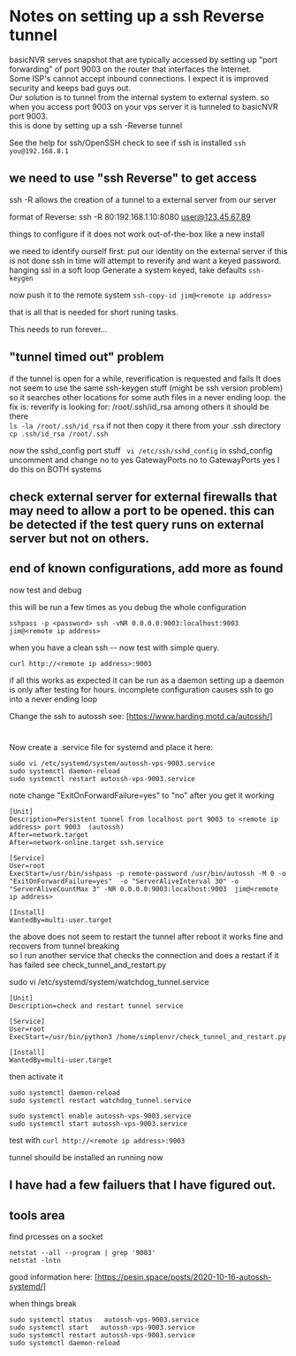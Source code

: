 # Notes on setting up a ssh Reverse tunnel

basicNVR serves snapshot that are typically accessed by 
setting up "port forwarding" of port 9003 on the router that interfaces the Internet.   
Some ISP's cannot accept inbound connections. I expect it is improved security and keeps bad guys out.   
Our solution is to tunnel from the internal system to external system. 
so when you access port 9003 on your vps server it is  tunneled to basicNVR port 9003.   
this is done by setting up a ssh -Reverse tunnel   

See the help for ssh/OpenSSH
check to see if ssh is installed
```ssh you@192.168.8.1```

## we need to use "ssh Reverse" to get access
ssh -R allows the creation of a tunnel to a external server from our server

format of Reverse: ssh -R 80:192.168.1.10:8080 user@123.45.67.89

things to configure if it does not work out-of-the-box like a new install

we need to identify ourself 
first: put our identity on the external server 
      if this is not done ssh in time will attempt to reverify and want a keyed password.  hanging  ssl in a soft loop
Generate a system keyed, take defaults
```ssh-keygen```

now push it to the remote system
```ssh-copy-id jim@<remote ip address>```

that is all that is needed for short runing tasks.   

This needs to run forever... 

## "tunnel timed out" problem 
if the tunnel is open for a while, reverification is requested and fails 
It does not seem to use the same ssh-keygen stuff (might be ssh version problem)
so it searches other locations for some auth files in a never ending loop.
the fix is:
reverify is looking for: /root/.ssh/id_rsa among others
it should be there   
```ls -la /root/.ssh/id_rsa```
if not then copy it there from your .ssh directory
```cp .ssh/id_rsa /root/.ssh```

now the sshd_config port stuff
``` vi /etc/ssh/sshd_config```
in sshd_config uncomment and change no to yes
GatewayPorts no
to
GatewayPorts yes
I do this on BOTH systems

check external server  for external firewalls that may need to allow a port to be opened.
this can be detected if the test query runs on external server but not on others.
------------------------------------------------
end of known configurations, add more as found
-------------------------------------------------

now test and debug
 
this will be run a few times as you debug the whole configuration
```
sshpass -p <password> ssh -vNR 0.0.0.0:9003:localhost:9003  jim@<remote ip address>
```

when you have a clean ssh -- now test with simple query.

```curl http://<remote ip address>:9003```

if all this works as expected it can be run as a daemon
setting up a daemon is only after testing for hours. 
incomplete configuration causes ssh to go into a never ending loop   

Change the ssh to autossh see: [https://www.harding.motd.ca/autossh/]
#
Now create a .service file for systemd and place it here: 
```
sudo vi /etc/systemd/system/autossh-vps-9003.service   
sudo systemctl daemon-reload   
sudo systemctl restart autossh-vps-9003.service   
```
note change "ExitOnForwardFailure=yes"  to "no" after you get it working
```
[Unit]
Description=Persistent tunnel from localhost port 9003 to <remote ip address> port 9003  (autossh)
After=network.target
After=network-online.target ssh.service

[Service]
User=root
ExecStart=/usr/bin/sshpass -p remote-password /usr/bin/autossh -M 0 -o "ExitOnForwardFailure=yes"  -o "ServerAliveInterval 30" -o "ServerAliveCountMax 3" -NR 0.0.0.0:9003:localhost:9003  jim@<remote ip address>

[Install]
WantedBy=multi-user.target
```
the above does not seem to restart the tunnel after reboot it works fine and recovers from tunnel breaking     
so I run another service that checks the connection and does a restart if it has failed 
see check_tunnel_and_restart.py  

sudo vi /etc/systemd/system/watchdog_tunnel.service
```
[Unit]
Description=check and restart tunnel service

[Service]
User=root
ExecStart=/usr/bin/python3 /home/simplenvr/check_tunnel_and_restart.py

[Install]
WantedBy=multi-user.target
```


then activate it
```
sudo systemctl daemon-reload
sudo systemctl restart watchdog_tunnel.service

sudo systemctl enable autossh-vps-9003.service
sudo systemctl start autossh-vps-9003.service
```

test with ```curl http://<remote ip address>:9003```

tunnel shouild be installed an running now
## I have had a few failuers that I have figured out.  

## tools area
find prcesses on a socket
```
netstat --all --program | grep '9003'
netstat -lntn
```
good information here: [https://pesin.space/posts/2020-10-16-autossh-systemd/]   


when things break
```
sudo systemctl status   autossh-vps-9003.service
sudo systemctl start   autossh-vps-9003.service
sudo systemctl restart autossh-vps-9003.service
sudo systemctl daemon-reload
```








